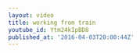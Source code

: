 ```yaml
---
layout: video
title: working from train
youtube_id: Ytm24kIpBD8
published_at: '2016-04-03T20:00:44Z'
---
```

